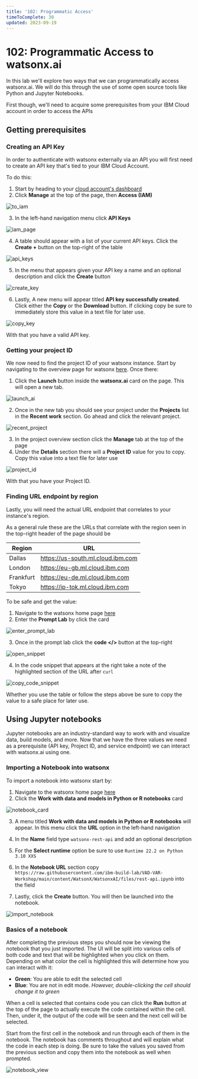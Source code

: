 ```yaml
---
title: '102: Programmatic Access'
timeToComplete: 30
updated: 2023-09-19
---
```


# 102: Programmatic Access to watsonx.ai

In this lab we'll explore two ways that we can programmatically access watsonx.ai. We will do this through the use of some open source tools like Python and Jupyter Notebooks.

First though, we'll need to acquire some prerequisites from your IBM Cloud account in order to access the APIs

## Getting prerequisites

### Creating an API Key

In order to authenticate with watsonx externally via an API you will first need to create an API key that's tied to your IBM Cloud Account.

To do this:

1. Start by heading to your [cloud account's dashboard](https://cloud.ibm.com/)
2. Click **Manage** at the top of the page, then **Access (IAM)**

![to_iam](./images/102/1.png)

3. In the left-hand navigation menu click **API Keys**

![iam_page](./images/102/2.png)

4. A table should appear with a list of your current API keys. Click the **Create +** button on the top-right of the table

![api_keys](./images/102/3.png)

5. In the menu that appears given your API key a name and an optional description and click the **Create** button

![create_key](./images/102/4.png)

6. Lastly, A new menu will appear titled **API key successfully created**. Click either the **Copy** or the **Download** button. If clicking copy be sure to immediately store this value in a text file for later use.

![copy_key](./images/102/5.png)

With that you have a valid API key.

### Getting your project ID

We now need to find the project ID of your watsonx instance. Start by navigating to the overview page for watsonx [here](https://cloud.ibm.com/watsonx/overview). Once there:

1. Click the **Launch** button inside the **watsonx.ai** card on the page. This will open a new tab.

![launch_ai](./images/102/6.png)

2. Once in the new tab you should see your project under the **Projects** list in the **Recent work** section. Go ahead and click the relevant project.

![recent_project](./images/102/7.png)

3. In the project overview section click the **Manage** tab at the top of the page
4. Under the **Details** section there will a **Project ID** value for you to copy. Copy this value into a text file for later use

![project_id](./images/102/8.png)

With that you have your Project ID.

### Finding URL endpoint by region

Lastly, you will need the actual URL endpoint that correlates to your instance's region.

As a general rule these are the URLs that correlate with the region seen in the top-right header of the page should be

| Region    | URL                               |
| --------- | --------------------------------- |
| Dallas    | https://us-south.ml.cloud.ibm.com |
| London    | https://eu-gb.ml.cloud.ibm.com    |
| Frankfurt | https://eu-de.ml.cloud.ibm.com    |
| Tokyo     | https://jp-tok.ml.cloud.ibm.com   |

To be safe and get the value:

1. Navigate to the watsonx home page [here](https://dataplatform.cloud.ibm.com/wx/home)
2. Enter the **Prompt Lab** by click the card

![enter_prompt_lab](./images/102/9.png)

3. Once in the prompt lab click the **code \<\/\>** button at the top-right

![open_snippet](./images/102/10.png)

4. In the code snippet that appears at the right take a note of the highlighted section of the URL after `curl`

![copy_code_snippet](./images/102/11.png)

Whether you use the table or follow the steps above be sure to copy the value to a safe place for later use.

## Using Jupyter notebooks

Jupyter notebooks are an industry-standard way to work with and visualize data, build models, and more. Now that we have the three values we need as a prerequisite (API key, Project ID, and service endpoint) we can interact with watsonx.ai using one.

### Importing a Notebook into watsonx

To import a notebook into watsonx start by:

1. Navigate to the watsonx home page [here](https://dataplatform.cloud.ibm.com/wx/home)
2. Click the **Work with data and models in Python or R notebooks** card

![notebook_card](./images/102/12.png)

3. A menu titled **Work with data and models in Python or R notebooks** will appear. In this menu click the **URL** option in the left-hand navigation

4. In the **Name** field type `watsonx-rest-api` and add an optional description

5. For the **Select runtime** option be sure to use `Runtime 22.2 on Python 3.10 XXS`

6. In the **Notebook URL** section copy `https://raw.githubusercontent.com/ibm-build-lab/VAD-VAR-Workshop/main/content/WatsonX/WatsonxAI/files/rest-api.ipynb` into the field

7. Lastly, click the **Create** button. You will then be launched into the notebook.

![import_notebook](./images/102/13.png)

### Basics of a notebook

After completing the previous steps you should now be viewing the notebook that you just imported. The UI will be split into various cells of both code and text that will be highlighted when you click on them. Depending on what color the cell is highlighted this will determine how you can interact with it:

- **Green**: You are able to edit the selected cell
- **Blue**: You are not in edit mode. _However, double-clicking the cell should change it to green_

When a cell is selected that contains code you can click the **Run** button at the top of the page to actually execute the code contained within the cell. Then, under it, the output of the code will be seen and the next cell will be selected.

Start from the first cell in the notebook and run through each of them in the notebook. The notebook has comments throughout and will explain what the code in each step is doing. Be sure to take the values you saved from the previous section and copy them into the notebook as well when prompted.

![notebook_view](./images/102/14.png)
